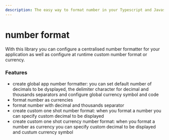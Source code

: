 ```yaml
---
description: The easy way to format number in your Typescript and Javascript applications.
---
```


# number format

With this library you can configure a centralised number formatter for your application as well as configure at runtime custom number format or currency.

### Features

* create global app number formatter: you can set default number of decimals to be dysplayed, the delimiter character for decimal and thousands separators and configure global currency symbol and code
* format number as currencies
* format number with decimal and thousands separator
* create custom one shot  number format: when you format a number you can specify custom decimal to be displayed
* create custom one shot  currency number format: when you format a number as currency you can specify custom decimal to be displayed and custum currency symbol

